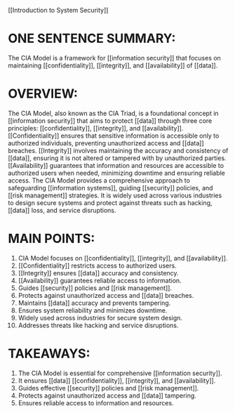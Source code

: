 [[Introduction to System Security]]

# ONE SENTENCE SUMMARY:
The CIA Model is a framework for [[information security]] that focuses on maintaining [[confidentiality]], [[integrity]], and [[availability]] of [[data]].

# OVERVIEW:
The CIA Model, also known as the CIA Triad, is a foundational concept in [[information security]] that aims to protect [[data]] through three core principles: [[confidentiality]], [[integrity]], and [[availability]]. [[Confidentiality]] ensures that sensitive information is accessible only to authorized individuals, preventing unauthorized access and [[data]] breaches. [[Integrity]] involves maintaining the accuracy and consistency of [[data]], ensuring it is not altered or tampered with by unauthorized parties. [[Availability]] guarantees that information and resources are accessible to authorized users when needed, minimizing downtime and ensuring reliable access. The CIA Model provides a comprehensive approach to safeguarding [[information systems]], guiding [[security]] policies, and [[risk management]] strategies. It is widely used across various industries to design secure systems and protect against threats such as hacking, [[data]] loss, and service disruptions.

# MAIN POINTS:
1. CIA Model focuses on [[confidentiality]], [[integrity]], and [[availability]].
2. [[Confidentiality]] restricts access to authorized users.
3. [[Integrity]] ensures [[data]] accuracy and consistency.
4. [[Availability]] guarantees reliable access to information.
5. Guides [[security]] policies and [[risk management]].
6. Protects against unauthorized access and [[data]] breaches.
7. Maintains [[data]] accuracy and prevents tampering.
8. Ensures system reliability and minimizes downtime.
9. Widely used across industries for secure system design.
10. Addresses threats like hacking and service disruptions.

# TAKEAWAYS:
1. The CIA Model is essential for comprehensive [[information security]].
2. It ensures [[data]] [[confidentiality]], [[integrity]], and [[availability]].
3. Guides effective [[security]] policies and [[risk management]].
4. Protects against unauthorized access and [[data]] tampering.
5. Ensures reliable access to information and resources.
